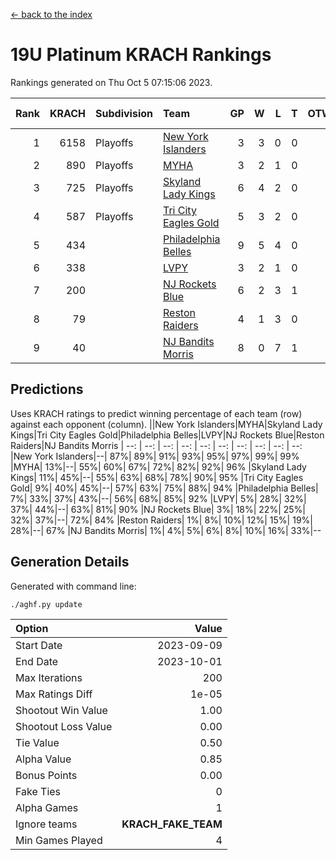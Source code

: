 [<- back to the index](readme.md)
# 19U Platinum KRACH Rankings
Rankings generated on Thu Oct  5 07:15:06 2023.

Rank|KRACH|Subdivision|Team|GP|W|L|T|OTW|OTL|SoS|Exp Wins|Win Diff
---:|---:|:---|:---|---:|---:|---:|---:|---:|---:|---:|---:|---:
1|6158|Playoffs|[New York Islanders](https://gamesheetstats.com/seasons/3663/teams/140861/schedule)|3|3|0|0|0|0|252|3.8|-0.0
2|890|Playoffs|[MYHA](https://gamesheetstats.com/seasons/3663/teams/140863/schedule)|3|2|1|0|0|0|409|2.9|0.0
3|725|Playoffs|[Skyland Lady Kings](https://gamesheetstats.com/seasons/3663/teams/140865/schedule)|6|4|2|0|0|0|1119|4.9|0.0
4|587|Playoffs|[Tri City Eagles Gold](https://gamesheetstats.com/seasons/3663/teams/140869/schedule)|5|3|2|0|0|0|378|3.9|0.0
5|434||[Philadelphia Belles](https://gamesheetstats.com/seasons/3663/teams/140864/schedule)|9|5|4|0|0|0|424|5.9|0.0
6|338||[LVPY](https://gamesheetstats.com/seasons/3663/teams/140860/schedule)|3|2|1|0|0|0|179|2.9|0.0
7|200||[NJ Rockets Blue](https://gamesheetstats.com/seasons/3663/teams/140867/schedule)|6|2|3|1|0|0|1097|3.4|0.0
8|79||[Reston Raiders](https://gamesheetstats.com/seasons/3663/teams/140868/schedule)|4|1|3|0|0|0|288|1.9|0.0
9|40||[NJ Bandits Morris](https://gamesheetstats.com/seasons/3663/teams/140866/schedule)|8|0|7|1|0|0|1023|1.4|0.0

## Predictions
Uses KRACH ratings to predict winning percentage of each team (row) against each opponent (column).
||New York Islanders|MYHA|Skyland Lady Kings|Tri City Eagles Gold|Philadelphia Belles|LVPY|NJ Rockets Blue|Reston Raiders|NJ Bandits Morris
| --: | --: | --: | --: | --: | --: | --: | --: | --: | --: 
|New York Islanders|--| 87%| 89%| 91%| 93%| 95%| 97%| 99%| 99%
|MYHA| 13%|--| 55%| 60%| 67%| 72%| 82%| 92%| 96%
|Skyland Lady Kings| 11%| 45%|--| 55%| 63%| 68%| 78%| 90%| 95%
|Tri City Eagles Gold|  9%| 40%| 45%|--| 57%| 63%| 75%| 88%| 94%
|Philadelphia Belles|  7%| 33%| 37%| 43%|--| 56%| 68%| 85%| 92%
|LVPY|  5%| 28%| 32%| 37%| 44%|--| 63%| 81%| 90%
|NJ Rockets Blue|  3%| 18%| 22%| 25%| 32%| 37%|--| 72%| 84%
|Reston Raiders|  1%|  8%| 10%| 12%| 15%| 19%| 28%|--| 67%
|NJ Bandits Morris|  1%|  4%|  5%|  6%|  8%| 10%| 16%| 33%|--

## Generation Details

Generated with command line:
```
./aghf.py update
```

| Option | Value |
| :----- | ----: |
| Start Date | 2023-09-09 |
| End Date | 2023-10-01 |
| Max Iterations | 200 |
| Max Ratings Diff | 1e-05 |
| Shootout Win Value | 1.00 |
| Shootout Loss Value | 0.00 |
| Tie Value | 0.50 |
| Alpha Value | 0.85 |
| Bonus Points | 0.00 |
| Fake Ties | 0 |
| Alpha Games | 1 |
| Ignore teams | __KRACH_FAKE_TEAM__ |
| Min Games Played | 4 |

